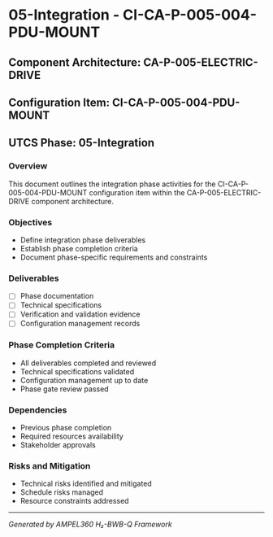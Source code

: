 # 05-Integration - CI-CA-P-005-004-PDU-MOUNT

## Component Architecture: CA-P-005-ELECTRIC-DRIVE
## Configuration Item: CI-CA-P-005-004-PDU-MOUNT
## UTCS Phase: 05-Integration

### Overview
This document outlines the integration phase activities for the CI-CA-P-005-004-PDU-MOUNT configuration item within the CA-P-005-ELECTRIC-DRIVE component architecture.

### Objectives
- Define integration phase deliverables
- Establish phase completion criteria
- Document phase-specific requirements and constraints

### Deliverables
- [ ] Phase documentation
- [ ] Technical specifications
- [ ] Verification and validation evidence
- [ ] Configuration management records

### Phase Completion Criteria
- All deliverables completed and reviewed
- Technical specifications validated
- Configuration management up to date
- Phase gate review passed

### Dependencies
- Previous phase completion
- Required resources availability
- Stakeholder approvals

### Risks and Mitigation
- Technical risks identified and mitigated
- Schedule risks managed
- Resource constraints addressed

---
*Generated by AMPEL360 H₂-BWB-Q Framework*
